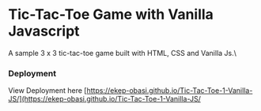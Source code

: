 # Tic-Tac-Toe Game with Vanilla Javascript
A sample 3 x 3 tic-tac-toe game built with HTML, CSS and Vanilla Js.\
### Deployment
View Deployment here [https://ekep-obasi.github.io/Tic-Tac-Toe-1-Vanilla-JS/](https://ekep-obasi.github.io/Tic-Tac-Toe-1-Vanilla-JS/
